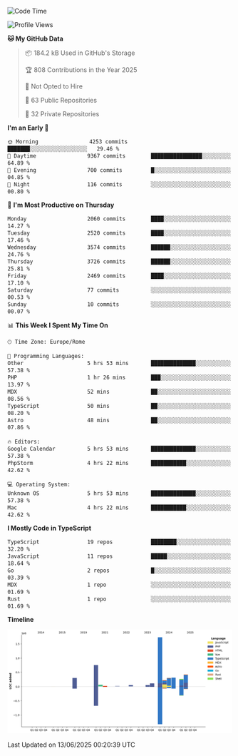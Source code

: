 <!--START_SECTION:waka-->
![Code Time](http://img.shields.io/badge/Code%20Time-6%2C078%20hrs%207%20mins-blue)

![Profile Views](http://img.shields.io/badge/Profile%20Views-10-blue)

**🐱 My GitHub Data** 

> 📦 184.2 kB Used in GitHub's Storage 
 > 
> 🏆 808 Contributions in the Year 2025
 > 
> 🚫 Not Opted to Hire
 > 
> 📜 63 Public Repositories 
 > 
> 🔑 32 Private Repositories 
 > 
**I'm an Early 🐤** 

```text
🌞 Morning                4253 commits        ███████░░░░░░░░░░░░░░░░░░   29.46 % 
🌆 Daytime                9367 commits        ████████████████░░░░░░░░░   64.89 % 
🌃 Evening                700 commits         █░░░░░░░░░░░░░░░░░░░░░░░░   04.85 % 
🌙 Night                  116 commits         ░░░░░░░░░░░░░░░░░░░░░░░░░   00.80 % 
```
📅 **I'm Most Productive on Thursday** 

```text
Monday                   2060 commits        ████░░░░░░░░░░░░░░░░░░░░░   14.27 % 
Tuesday                  2520 commits        ████░░░░░░░░░░░░░░░░░░░░░   17.46 % 
Wednesday                3574 commits        ██████░░░░░░░░░░░░░░░░░░░   24.76 % 
Thursday                 3726 commits        ██████░░░░░░░░░░░░░░░░░░░   25.81 % 
Friday                   2469 commits        ████░░░░░░░░░░░░░░░░░░░░░   17.10 % 
Saturday                 77 commits          ░░░░░░░░░░░░░░░░░░░░░░░░░   00.53 % 
Sunday                   10 commits          ░░░░░░░░░░░░░░░░░░░░░░░░░   00.07 % 
```


📊 **This Week I Spent My Time On** 

```text
🕑︎ Time Zone: Europe/Rome

💬 Programming Languages: 
Other                    5 hrs 53 mins       ██████████████░░░░░░░░░░░   57.38 % 
PHP                      1 hr 26 mins        ███░░░░░░░░░░░░░░░░░░░░░░   13.97 % 
MDX                      52 mins             ██░░░░░░░░░░░░░░░░░░░░░░░   08.56 % 
TypeScript               50 mins             ██░░░░░░░░░░░░░░░░░░░░░░░   08.20 % 
Astro                    48 mins             ██░░░░░░░░░░░░░░░░░░░░░░░   07.86 % 

🔥 Editors: 
Google Calendar          5 hrs 53 mins       ██████████████░░░░░░░░░░░   57.38 % 
PhpStorm                 4 hrs 22 mins       ███████████░░░░░░░░░░░░░░   42.62 % 

💻 Operating System: 
Unknown OS               5 hrs 53 mins       ██████████████░░░░░░░░░░░   57.38 % 
Mac                      4 hrs 22 mins       ███████████░░░░░░░░░░░░░░   42.62 % 
```

**I Mostly Code in TypeScript** 

```text
TypeScript               19 repos            ████████░░░░░░░░░░░░░░░░░   32.20 % 
JavaScript               11 repos            █████░░░░░░░░░░░░░░░░░░░░   18.64 % 
Go                       2 repos             █░░░░░░░░░░░░░░░░░░░░░░░░   03.39 % 
MDX                      1 repo              ░░░░░░░░░░░░░░░░░░░░░░░░░   01.69 % 
Rust                     1 repo              ░░░░░░░░░░░░░░░░░░░░░░░░░   01.69 % 
```



**Timeline**

![Lines of Code chart](https://raw.githubusercontent.com/frnwtr/frnwtr/main/assets/bar_graph.png)


 Last Updated on 13/06/2025 00:20:39 UTC
<!--END_SECTION:waka-->